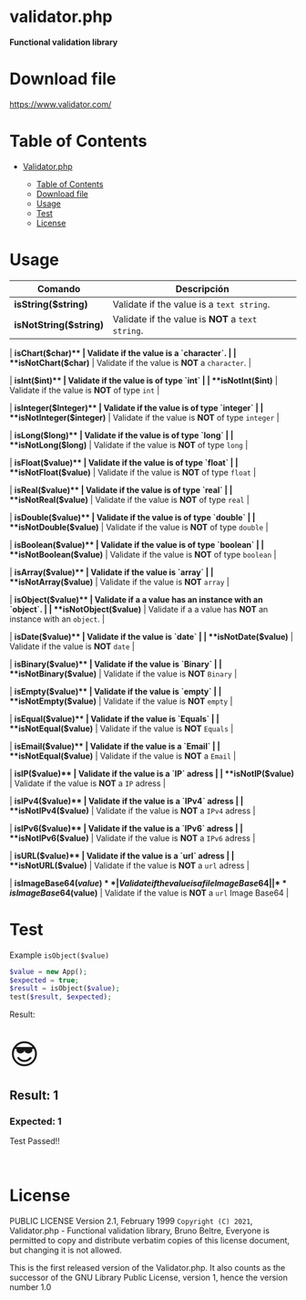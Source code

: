 # validator.php

**Functional validation library**

# Download file

https://www.validator.com/

# Table of Contents

- [Validator.php](#validator.php)

     - [Table of Contents](#table-of-contents)
     - [Download file](#Downloadfile)
     - [Usage](#usage)
     - [Test](#Test)
     - [License](#License)

# Usage

| Comando                  | Descripción                                       |
| ------------------------ | ------------------------------------------------- |
| **isString($string)**    | Validate if the value is a `text string`.         |
| **isNotString($string)** | Validate if the value is **NOT** a `text string`. |

| **isChart($char)** | Validate if the value is a `character`. |
| **isNotChart($char)** | Validate if the value is **NOT** a `character`. |

| **isInt($int)** | Validate if the value is of type `int` |
| **isNotInt($int)** | Validate if the value is **NOT** of type `int` |

| **isInteger($Integer)** | Validate if the value is of type `integer` |
| **isNotInteger($integer)** | Validate if the value is **NOT** of type `integer` |

| **isLong($long)** | Validate if the value is of type `long` |
| **isNotLong($long)** | Validate if the value is **NOT** of type `long` |

| **isFloat($value)** | Validate if the value is of type `float` |
| **isNotFloat($value)** | Validate if the value is **NOT** of type `float` |

| **isReal($value)** | Validate if the value is of type `real` |
| **isNotReal($value)** | Validate if the value is **NOT** of type `real` |

| **isDouble($value)** | Validate if the value is of type `double` |
| **isNotDouble($value)** | Validate if the value is **NOT** of type `double` |

| **isBoolean($value)** | Validate if the value is of type `boolean` |
| **isNotBoolean($value)** | Validate if the value is **NOT** of type `boolean` |

| **isArray($value)** | Validate if the value is `array` |
| **isNotArray($value)** | Validate if the value is **NOT** `array` |

| **isObject($value)** | Validate if a a value has an instance with an `object`. |
| **isNotObject($value)** | Validate if a a value has **NOT** an instance with an `object`. |

| **isDate($value)** | Validate if the value is `date` |
| **isNotDate($value)** | Validate if the value is **NOT** `date` |

| **isBinary($value)** | Validate if the value is `Binary` |
| **isNotBinary($value)** | Validate if the value is **NOT** `Binary` |

| **isEmpty($value)** | Validate if the value is `empty` |
| **isNotEmpty($value)** | Validate if the value is **NOT** `empty` |

| **isEqual($value)** | Validate if the value is `Equals` |
| **isNotEqual($value)** | Validate if the value is **NOT** `Equals` |

| **isEmail($value)** | Validate if the value is a `Email` |
| **isNotEqual($value)** | Validate if the value is **NOT** a `Email` |

| **isIP($value)** | Validate if the value is a `IP` adress |
| **isNotIP($value)** | Validate if the value is **NOT** a `IP` adress |

| **isIPv4($value)** | Validate if the value is a `IPv4` adress |
| **isNotIPv4($value)** | Validate if the value is **NOT** a `IPv4` adress |

| **isIPv6($value)** | Validate if the value is a `IPv6` adress |
| **isNotIPv6($value)** | Validate if the value is **NOT** a `IPv6` adress |

| **isURL($value)** | Validate if the value is a `url` adress |
| **isNotURL($value)** | Validate if the value is **NOT** a `url` adress |

| **isImageBase64($value)** | Validate if the value is a file Image Base64 |
| **isImageBase64($value)** | Validate if the value is **NOT** a `url` Image Base64 |

# Test

Example `isObject($value)`

```php
$value = new App();
$expected = true;
$result = isObject($value);
test($result, $expected);
```

Result:

<br />
<span style="font-size:50px;">&#128526;</span>
<h2>Result: 1</h2>
<h3>Expected: 1</h3>
<p>Test Passed!!</p>
<br />

# License

PUBLIC LICENSE
Version 2.1, February 1999
`Copyright (C) 2021`, Validator.php - Functional validation library,
Bruno Beltre,
Everyone is permitted to copy and distribute verbatim copies
of this license document, but changing it is not allowed.

This is the first released version of the Validator.php. It also counts
as the successor of the GNU Library Public License, version 1, hence
the version number 1.0
